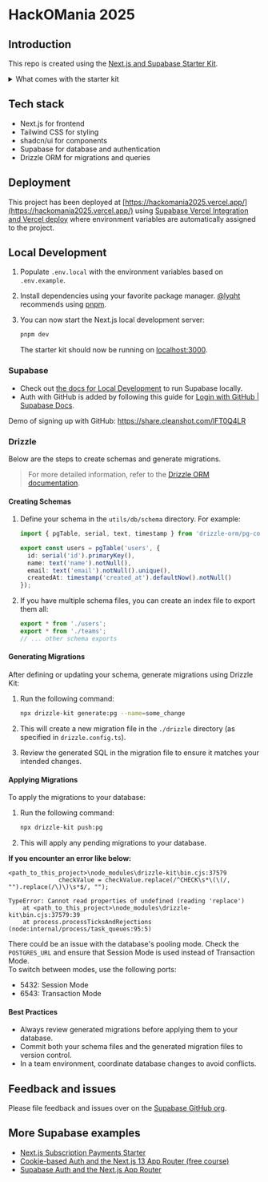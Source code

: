 # HackOMania 2025

## Introduction

This repo is created using the [Next.js and Supabase Starter Kit](https://github.com/vercel/nextjs-with-supabase).

<details>

<summary> What comes with the starter kit </summary>

<a href="https://demo-nextjs-with-supabase.vercel.app/">
  <img alt="Next.js and Supabase Starter Kit - the fastest way to build apps with Next.js and Supabase" src="https://demo-nextjs-with-supabase.vercel.app/opengraph-image.png">
</a>

- Works across the entire [Next.js](https://nextjs.org) stack
  - App Router
  - Pages Router
  - Middleware
  - Client
  - Server
  - It just works!
- supabase-ssr. A package to configure Supabase Auth to use cookies
- Styling with [Tailwind CSS](https://tailwindcss.com)
- Components with [shadcn/ui](https://ui.shadcn.com/)

</details>

## Tech stack

- Next.js for frontend
- Tailwind CSS for styling
- shadcn/ui for components
- Supabase for database and authentication
- Drizzle ORM for migrations and queries

## Deployment

This project has been deployed at [https://hackomania2025.vercel.app/](https://hackomania2025.vercel.app/) using [Supabase Vercel Integration and Vercel deploy](#deploy-your-own) where environment variables are automatically assigned to the project.

## Local Development

1. Populate `.env.local` with the environment variables based on `.env.example`.
2. Install dependencies using your favorite package manager. [@lyqht](https://github.com/lyqht) recommends using [pnpm](https://pnpm.io/).
3. You can now start the Next.js local development server:

   ```bash
   pnpm dev
   ```

   The starter kit should now be running on [localhost:3000](http://localhost:3000/).

### Supabase

- Check out [the docs for Local Development](https://supabase.com/docs/guides/getting-started/local-development) to run Supabase locally.
- Auth with GitHub is added by following this guide for [Login with GitHub | Supabase Docs](https://supabase.com/docs/guides/auth/social-login/auth-github).

Demo of signing up with GitHub: https://share.cleanshot.com/lFT0Q4LR

### Drizzle

Below are the steps to create schemas and generate migrations.

> For more detailed information, refer to the [Drizzle ORM documentation](https://orm.drizzle.team/docs/overview).

#### Creating Schemas

1. Define your schema in the `utils/db/schema` directory. For example:

   ```typescript:utils/db/schema/users.ts
   import { pgTable, serial, text, timestamp } from 'drizzle-orm/pg-core';

   export const users = pgTable('users', {
     id: serial('id').primaryKey(),
     name: text('name').notNull(),
     email: text('email').notNull().unique(),
     createdAt: timestamp('created_at').defaultNow().notNull()
   });
   ```

2. If you have multiple schema files, you can create an index file to export them all:

   ```typescript:utils/db/schema/index.ts
   export * from './users';
   export * from './teams';
   // ... other schema exports
   ```

#### Generating Migrations

After defining or updating your schema, generate migrations using Drizzle Kit:

1. Run the following command:

   ```bash
   npx drizzle-kit generate:pg --name=some_change
   ```

2. This will create a new migration file in the `./drizzle` directory (as specified in `drizzle.config.ts`).

3. Review the generated SQL in the migration file to ensure it matches your intended changes.

#### Applying Migrations

To apply the migrations to your database:

1. Run the following command:

   ```bash
   npx drizzle-kit push:pg
   ```

2. This will apply any pending migrations to your database.

**If you encounter an error like below:**

```
<path_to_this_project>\node_modules\drizzle-kit\bin.cjs:37579
              checkValue = checkValue.replace(/^CHECK\s*\(\(/, "").replace(/\)\)\s*$/, "");

TypeError: Cannot read properties of undefined (reading 'replace')
    at <path_to_this_project>\node_modules\drizzle-kit\bin.cjs:37579:39
    at process.processTicksAndRejections (node:internal/process/task_queues:95:5)
```

There could be an issue with the database's pooling mode. Check the `POSTGRES_URL` and ensure that Session Mode is used instead of Transaction Mode.  
To switch between modes, use the following ports:

- 5432: Session Mode
- 6543: Transaction Mode

#### Best Practices

- Always review generated migrations before applying them to your database.
- Commit both your schema files and the generated migration files to version control.
- In a team environment, coordinate database changes to avoid conflicts.

## Feedback and issues

Please file feedback and issues over on the [Supabase GitHub org](https://github.com/supabase/supabase/issues/new/choose).

## More Supabase examples

- [Next.js Subscription Payments Starter](https://github.com/vercel/nextjs-subscription-payments)
- [Cookie-based Auth and the Next.js 13 App Router (free course)](https://youtube.com/playlist?list=PL5S4mPUpp4OtMhpnp93EFSo42iQ40XjbF)
- [Supabase Auth and the Next.js App Router](https://github.com/supabase/supabase/tree/master/examples/auth/nextjs)
